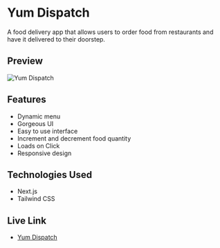# Yum Dispatch

A food delivery app that allows users to order food from restaurants and have it delivered to their doorstep.

## Preview

![Yum Dispatch](./public/yumDispatch.gif)

## Features

- Dynamic menu
- Gorgeous UI
- Easy to use interface
- Increment and decrement food quantity
- Loads on Click
- Responsive design

## Technologies Used

- Next.js
- Tailwind CSS

## Live Link

- [Yum Dispatch](https://yumdispatchbd.netlify.app/)